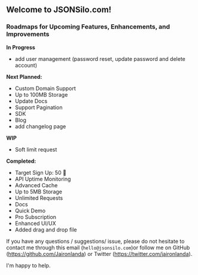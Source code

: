 ## Welcome to JSONSilo.com!

### Roadmaps for Upcoming Features, Enhancements, and Improvements

**In Progress**
- add user management (password reset, update password and delete account)

**Next Planned:**
- Custom Domain Support
- Up to 100MB Storage
- Update Docs
- Support Pagination
- SDK
- Blog
- add changelog page

**WIP**
- Soft limit request

  
**Completed:**
- Target Sign Up: 50 🎉
- API Uptime Monitoring
- Advanced Cache
- Up to 5MB Storage
- Unlimited Requests
- Docs
- Quick Demo
- Pro Subscription
- Enhanced UI/UX
- Added drag and drop file

If you have any questions / suggestions/ issue, please do not hesitate to contact me through this email (`hello@jsonsilo.com`)or follow me on GitHub (https://github.com/Jaironlanda) or Twitter (https://twitter.com/jaironlanda).

I'm happy to help.
